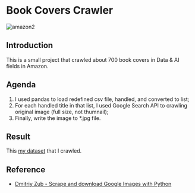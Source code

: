 # Book Covers Crawler
![amazon2](https://user-images.githubusercontent.com/90423581/206743211-922c02c5-70f9-40bf-aee5-3d550c4dc263.jpg)


## Introduction
This is a small project that crawled about 700 book covers in Data & AI fields in Amazon.

## Agenda
1. I used pandas to load redefined csv file, handled, and converted to list;
2. For each handled title in that list, I used Google Search API to crawling original image (full size, not thumnail);
3. Finally, write the image to *.jpg file.

## Result
This [my dataset](https://www.kaggle.com/datasets/biminhc/book-covers-of-amazon-data-ai-books) that I crawled.

## Reference
* [Dmitriy Zub - Scrape and download Google Images with Python](https://dev.to/dmitryzub/scrape-google-images-with-python-1ee2)
